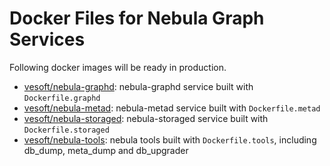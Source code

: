 # Docker Files for Nebula Graph Services

Following docker images will be ready in production.

- [vesoft/nebula-graphd](https://hub.docker.com/r/vesoft/nebula-graphd): nebula-graphd service built with `Dockerfile.graphd`
- [vesoft/nebula-metad](https://hub.docker.com/r/vesoft/nebula-metad): nebula-metad service built with `Dockerfile.metad`
- [vesoft/nebula-storaged](https://hub.docker.com/r/vesoft/nebula-storaged): nebula-storaged service built with `Dockerfile.storaged`
- [vesoft/nebula-tools](https://hub.docker.com/r/vesoft/nebula-tools): nebula tools built with `Dockerfile.tools`, including db_dump, meta_dump and db_upgrader
